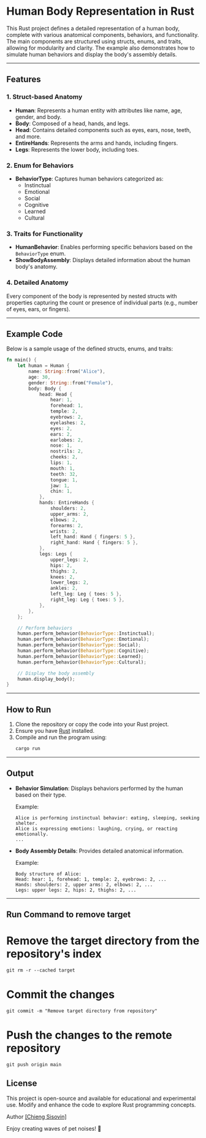 # Human Body Representation in Rust

This Rust project defines a detailed representation of a human body, complete with various anatomical components, behaviors, and functionality. The main components are structured using structs, enums, and traits, allowing for modularity and clarity. The example also demonstrates how to simulate human behaviors and display the body's assembly details.

---

## Features

### 1. **Struct-based Anatomy**
- **Human**: Represents a human entity with attributes like name, age, gender, and body.
- **Body**: Composed of a head, hands, and legs.
- **Head**: Contains detailed components such as eyes, ears, nose, teeth, and more.
- **EntireHands**: Represents the arms and hands, including fingers.
- **Legs**: Represents the lower body, including toes.

### 2. **Enum for Behaviors**
- **BehaviorType**: Captures human behaviors categorized as:
  - Instinctual
  - Emotional
  - Social
  - Cognitive
  - Learned
  - Cultural

### 3. **Traits for Functionality**
- **HumanBehavior**: Enables performing specific behaviors based on the `BehaviorType` enum.
- **ShowBodyAssembly**: Displays detailed information about the human body's anatomy.

### 4. **Detailed Anatomy**
Every component of the body is represented by nested structs with properties capturing the count or presence of individual parts (e.g., number of eyes, ears, or fingers).

---

## Example Code
Below is a sample usage of the defined structs, enums, and traits:

```rust
fn main() {
    let human = Human {
        name: String::from("Alice"),
        age: 30,
        gender: String::from("Female"),
        body: Body {
            head: Head {
                hear: 1,
                forehead: 1,
                temple: 2,
                eyebrows: 2,
                eyelashes: 2,
                eyes: 2,
                ears: 2,
                earlobes: 2,
                nose: 1,
                nostrils: 2,
                cheeks: 2,
                lips: 1,
                mouth: 1,
                teeth: 32,
                tongue: 1,
                jaw: 1,
                chin: 1,
            },
            hands: EntireHands {
                shoulders: 2,
                upper_arms: 2,
                elbows: 2,
                forearms: 2,
                wrists: 2,
                left_hand: Hand { fingers: 5 },
                right_hand: Hand { fingers: 5 },
            },
            legs: Legs {
                upper_legs: 2,
                hips: 2,
                thighs: 2,
                knees: 2,
                lower_legs: 2,
                ankles: 2,
                left_leg: Leg { toes: 5 },
                right_leg: Leg { toes: 5 },
            },
        },
    };

    // Perform behaviors
    human.perform_behavior(BehaviorType::Instinctual);
    human.perform_behavior(BehaviorType::Emotional);
    human.perform_behavior(BehaviorType::Social);
    human.perform_behavior(BehaviorType::Cognitive);
    human.perform_behavior(BehaviorType::Learned);
    human.perform_behavior(BehaviorType::Cultural);

    // Display the body assembly
    human.display_body();
}
```

---

## How to Run
1. Clone the repository or copy the code into your Rust project.
2. Ensure you have [Rust](https://www.rust-lang.org/tools/install) installed.
3. Compile and run the program using:
   ```bash
   cargo run
   ```

---

## Output
- **Behavior Simulation**:
  Displays behaviors performed by the human based on their type.
  
  Example:
  ```text
  Alice is performing instinctual behavior: eating, sleeping, seeking shelter.
  Alice is expressing emotions: laughing, crying, or reacting emotionally.
  ...
  ```

- **Body Assembly Details**:
  Provides detailed anatomical information.
  
  Example:
  ```text
  Body structure of Alice:
  Head: hear: 1, forehead: 1, temple: 2, eyebrows: 2, ...
  Hands: shoulders: 2, upper arms: 2, elbows: 2, ...
  Legs: upper legs: 2, hips: 2, thighs: 2, ...
  ```

---
## Run Command to remove target

# Remove the target directory from the repository's index
```
git rm -r --cached target
```
# Commit the changes
```
git commit -m "Remove target directory from repository"
```
# Push the changes to the remote repository
```
git push origin main
```


## License
This project is open-source and available for educational and experimental use. Modify and enhance the code to explore Rust programming concepts.

Author
[\[Chieng Sisovin\]](https://github.com/sisovin)

Enjoy creating waves of pet noises! 🐾